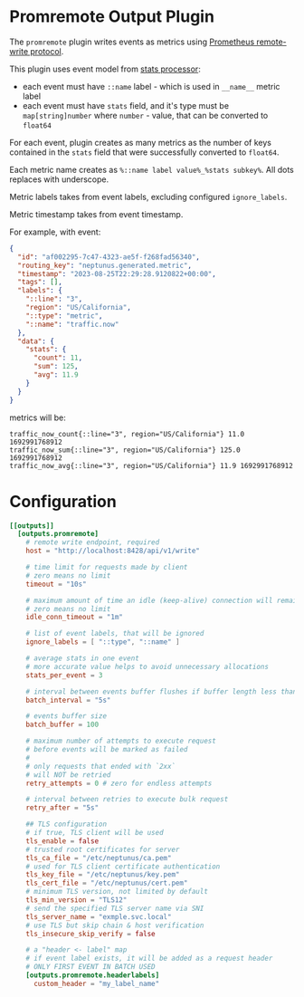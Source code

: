 # Promremote Output Plugin

The `promremote` plugin writes events as metrics using [Prometheus remote-write protocol](https://prometheus.io/docs/specs/prw/remote_write_spec/).

This plugin uses event model from [stats processor](../../processors/stats/):
 - each event must have `::name` label - which is used in `__name__` metric label
 - each event must have `stats` field, and it's type must be `map[string]number` where `number` - value, that can be converted to `float64`

For each event, plugin creates as many metrics as the number of keys contained in the `stats` field that were successfully converted to `float64`.

Each metric name creates as `%::name label value%_%stats subkey%`. All dots replaces with underscope.

Metric labels takes from event labels, excluding configured `ignore_labels`. 

Metric timestamp takes from event timestamp.

For example, with event:
```json
{
  "id": "af002295-7c47-4323-ae5f-f268fad56340",
  "routing_key": "neptunus.generated.metric",
  "timestamp": "2023-08-25T22:29:28.9120822+00:00",
  "tags": [],
  "labels": {
    "::line": "3",
    "region": "US/California",
    "::type": "metric",
    "::name": "traffic.now"
  },
  "data": {
    "stats": { 
      "count": 11,
      "sum": 125,
      "avg": 11.9
    }
  }
}
```

metrics will be:
```
traffic_now_count{::line="3", region="US/California"} 11.0 1692991768912
traffic_now_sum{::line="3", region="US/California"} 125.0 1692991768912
traffic_now_avg{::line="3", region="US/California"} 11.9 1692991768912
```

# Configuration
```toml
[[outputs]]
  [outputs.promremote]
    # remote write endpoint, required
    host = "http://localhost:8428/api/v1/write"

    # time limit for requests made by client
    # zero means no limit
    timeout = "10s"

    # maximum amount of time an idle (keep-alive) connection will remain idle before closing itself
    # zero means no limit
    idle_conn_timeout = "1m"

    # list of event labels, that will be ignored
    ignore_labels = [ "::type", "::name" ]

    # average stats in one event
    # more accurate value helps to avoid unnecessary allocations
    stats_per_event = 3

    # interval between events buffer flushes if buffer length less than it's capacity
    batch_interval = "5s"

    # events buffer size
    batch_buffer = 100    

    # maximum number of attempts to execute request
    # before events will be marked as failed
    # 
    # only requests that ended with `2xx`
    # will NOT be retried
    retry_attempts = 0 # zero for endless attempts

    # interval between retries to execute bulk request
    retry_after = "5s"

    ## TLS configuration
    # if true, TLS client will be used
    tls_enable = false
    # trusted root certificates for server
    tls_ca_file = "/etc/neptunus/ca.pem"
    # used for TLS client certificate authentication
    tls_key_file = "/etc/neptunus/key.pem"
    tls_cert_file = "/etc/neptunus/cert.pem"
    # minimum TLS version, not limited by default
    tls_min_version = "TLS12"
    # send the specified TLS server name via SNI
    tls_server_name = "exmple.svc.local"
    # use TLS but skip chain & host verification
    tls_insecure_skip_verify = false

    # a "header <- label" map
    # if event label exists, it will be added as a request header
    # ONLY FIRST EVENT IN BATCH USED
    [outputs.promremote.headerlabels]
      custom_header = "my_label_name"
```
